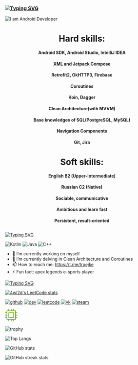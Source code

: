 ### [![Typing SVG](https://readme-typing-svg.herokuapp.com?font=Fira+Code&size=37&duration=3000&pause=500&color=000000&background=FFFFFF&center=true&multiline=true&repeat=false&width=1000&height=90&lines=Hi+there%2C%F0%9F%91%8Bmy+name+is+Vladislav;I%60m+Android+Developer%F0%9F%93%B1)](https://git.io/typing-svg)
![I am Android Developer](https://i.postimg.cc/KvRVRcFx/68747470733a2f2f69652e77616d70692e72752f323032332f30342f30382f4e65772d50726f6a6563742e6a7067.png)

<h2 align="center"> </h2>
<h1 align="center"> Hard skills: </h1>

<h4 align="center"> Android SDK, Android Studio, IntelliJ IDEA </h4>
<h4 align="center"> XML and Jetpack Compose </h4>
<h4 align="center"> Retrofit2, OkHTTP3, Firebase </h4>
<h4 align="center"> Coroutines </h4>
<h4 align="center"> Koin, Dagger </h4>
<h4 align="center"> Clean Architecture(with MVVM) </h4>
<h4 align="center"> Base knowledges of SQL(PostgreSQL, MySQL) </h4>
<h4 align="center"> Navigation Components </h4>
<h4 align="center"> Git, Jira </h4>

<h2 align="center"> </h2>
<h1 align="center"> Soft skills: </h1>

<h4 align="center"> English B2 (Upper-Intermediate) </h4>
<h4 align="center"> Russian C2 (Native) </h4>
<h4 align="center"> Sociable, communicative </h4>
<h4 align="center"> Ambitious and learn fast </h4>
<h4 align="center"> Persistent, result-oriented </h4>
<h2 align="center"> </h2>

[![Typing SVG](https://readme-typing-svg.herokuapp.com?font=Fira+Code&size=37&duration=3000&pause=500&color=000000&background=FFFFFF&center=true&multiline=true&repeat=false&width=1000&lines=Languages+i+prefer%3A)](https://git.io/typing-svg)

![Kotlin](https://img.shields.io/badge/kotlin-%237F52FF.svg?style=for-the-badge&logo=kotlin&logoColor=white)
![Java](https://img.shields.io/badge/java-%23ED8B00.svg?style=for-the-badge&logo=java&logoColor=white)
![C++](https://img.shields.io/badge/c++-%2300599C.svg?style=for-the-badge&logo=c%2B%2B&logoColor=white)

- 🔭 I’m currently working on myself
- 🌱 I’m currently delving in Clean Architecture and Coroutines
- 📫 How to reach me: https://t.me/truejke
- ⚡ Fun fact: apex legends e-sports player

[![Typing SVG](https://readme-typing-svg.herokuapp.com?font=Fira+Code&size=37&duration=3000&pause=500&color=000000&background=FFFFFF&center=true&multiline=true&repeat=false&width=1000&lines=My+LeetCode+stats%3A)](https://git.io/typing-svg)

[![4wl2d's LeetCode stats](https://leetcode-stats-six.vercel.app/api?username=4wl2d)](https://leetcode.com/4wl2d/)

[<img src='https://cdn.jsdelivr.net/npm/simple-icons@3.0.1/icons/github.svg' alt='github' height='40'>](https://github.com/4wl2d)  [<img src='https://cdn.jsdelivr.net/npm/simple-icons@3.0.1/icons/dev-dot-to.svg' alt='dev' height='40'>](https://dev.to/4wl2d)  [<img src='https://cdn.jsdelivr.net/npm/simple-icons@3.0.1/icons/leetcode.svg' alt='leetcode' height='40'>](https://leetcode.com/truej33se/)  [<img src='https://cdn.jsdelivr.net/npm/simple-icons@3.0.1/icons/vk.svg' alt='vk' height='40'>](https://vk.com/tru33)  [<img src='https://cdn.jsdelivr.net/npm/simple-icons@3.0.1/icons/steam.svg' alt='steam' height='40'>](https://steamcommunity.com/id/4wl2d/)  

<a href='https://docs.github.com/en/developers'><img src='https://raw.githubusercontent.com/acervenky/animated-github-badges/master/assets/devbadge.gif' width='40' height='40'></a> 

![trophy](https://github-profile-trophy.vercel.app/?username=4wl2d)

![Top Langs](https://github-readme-stats-4wl2d.vercel.app/api/top-langs/?username=4wl2d)

![GitHub stats](https://github-readme-stats-4wl2d.vercel.app/api?username=4wl2d&show_icons=true)  

![GitHub streak stats](https://streak-stats.demolab.com/?user=4wl2d)  

